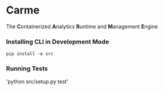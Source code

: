 # Carme
The **C**ontainerized **A**nalytics **R**untime and **M**anagement **E**ngine


### Installing CLI in Development Mode
`pip install -e src`

### Running Tests
'python src/setup.py test'
